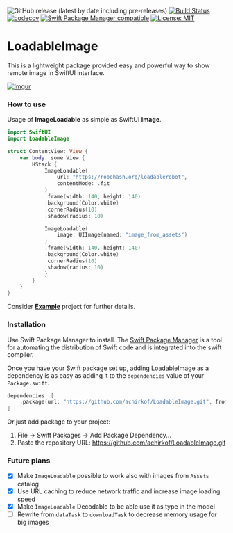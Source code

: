 ![GitHub release (latest by date including pre-releases)](https://img.shields.io/github/v/release/achirkof/LoadableImage?include_prereleases)
[![Build Status](https://travis-ci.com/achirkof/LoadableImage.svg?branch=master)](https://travis-ci.com/achirkof/LoadableImage)
[![codecov](https://codecov.io/gh/achirkof/LoadableImage/branch/master/graph/badge.svg)](https://codecov.io/gh/achirkof/LoadableImage)
[![Swift Package Manager compatible](https://img.shields.io/badge/Swift%20Package%20Manager-compatible-brightgreen.svg)](https://github.com/apple/swift-package-manager)
[![License: MIT](https://img.shields.io/badge/License-MIT-blue.svg)](https://opensource.org/licenses/MIT)

# LoadableImage

This is a lightweight package provided easy and powerful way to show remote image in SwiftUI interface.

[![Imgur](https://imgur.com/iN7zYlQ.gif)](https://imgur.com/iN7zYlQ.gif)

### How to use

Usage of __ImageLoadable__ as simple as SwiftUI __Image__.

```swift
import SwiftUI
import LoadableImage

struct ContentView: View {
    var body: some View {
        HStack {
            ImageLoadable(
                url: "https://robohash.org/loadablerobot",
                contentMode: .fit
            )
            .frame(width: 140, height: 140)
            .background(Color.white)
            .cornerRadius(10)
            .shadow(radius: 10)

            ImageLoadable(
                image: UIImage(named: "image_from_assets")
            )
            .frame(width: 140, height: 140)
            .background(Color.white)
            .cornerRadius(10)
            .shadow(radius: 10)
            }
        }
    }
}

```

Consider [__Example__](https://github.com/achirkof/LoadableImage/tree/master/Example) project for further details.

### Installation

Use Swift Package Manager to install. The [Swift Package Manager](https://swift.org/package-manager/) is a tool for automating the distribution of Swift code and is integrated into the swift compiler.

Once you have your Swift package set up, adding LoadableImage as a dependency is as easy as adding it to the `dependencies` value of your `Package.swift`.

```swift
dependencies: [
    .package(url: "https://github.com/achirkof/LoadableImage.git", from: "0.3.0")
]
```

Or just add package to your project:
1. File → Swift Packages → Add Package Dependency...
2. Paste the repository URL: https://github.com/achirkof/LoadableImage.git

### Future plans
- [x] Make `ImageLoadable` possible to work also with images from `Assets` catalog 
- [x] Use URL caching to reduce network traffic and increase image loading speed
- [x] Make `ImageLoadable` Decodable to be able use it as type in the model
- [ ] Rewrite from `dataTask` to `downloadTask` to decrease memory usage for big images
